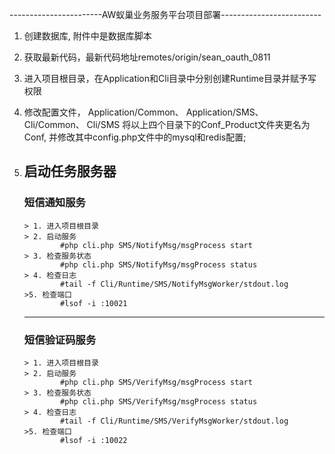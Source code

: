 -----------------------AW蚁巢业务服务平台项目部署-------------------------

1. 创建数据库, 附件中是数据库脚本
2. 获取最新代码，最新代码地址remotes/origin/sean_oauth_0811
3. 进入项目根目录，在Application和Cli目录中分别创建Runtime目录并赋予写权限
4. 修改配置文件，
    Application/Common、
    Application/SMS、
    Cli/Common、
    Cli/SMS  将以上四个目录下的Conf_Product文件夹更名为Conf, 并修改其中config.php文件中的mysql和redis配置;

5. 启动任务服务器
    ---
    ### 短信通知服务
    ```
    > 1. 进入项目根目录
    > 2. 启动服务
            #php cli.php SMS/NotifyMsg/msgProcess start
    > 3. 检查服务状态
            #php cli.php SMS/NotifyMsg/msgProcess status
    > 4. 检查日志
            #tail -f Cli/Runtime/SMS/NotifyMsgWorker/stdout.log
    >5. 检查端口
            #lsof -i :10021
    ```

    ---
    ### 短信验证码服务
    ```
    > 1. 进入项目根目录
    > 2. 启动服务
            #php cli.php SMS/VerifyMsg/msgProcess start
    > 3. 检查服务状态
            #php cli.php SMS/VerifyMsg/msgProcess status
    > 4. 检查日志
            #tail -f Cli/Runtime/SMS/VerifyMsgWorker/stdout.log
    >5. 检查端口
            #lsof -i :10022        
    ```
